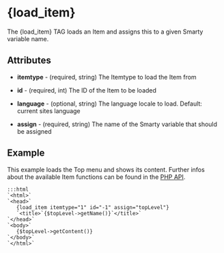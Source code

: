 # {load_item}

The {load_item} TAG loads an Item and assigns this to a given Smarty variable name.

## Attributes


*  **itemtype** - (required, string)
    The Itemtype to load the Item from

*  **id** - (required, int)
    The ID of the Item to be loaded

*  **language** - (optional, string)
    The language locale to load. Default: current sites language

*  **assign** - (required, string)
    The name of the Smarty variable that should be assigned

## Example

This example loads the Top menu and shows its content.
Further infos about the available Item functions can be found in the [PHP API](bigace/php_api).

	:::html
	`<html>`
	`<head>`
	   {load_item itemtype="1" id="-1" assign="topLevel"}
	   `<title>`{$topLevel->getName()}`</title>`
	`</head>`
	`<body>`
	   {$topLevel->getContent()}
	`</body>`
	`</html>`


